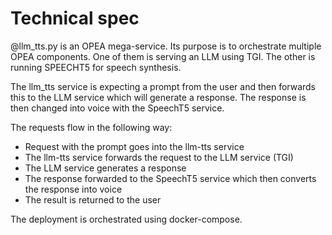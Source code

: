 # Technical spec

@llm_tts.py is an OPEA mega-service. Its purpose is to orchestrate multiple OPEA components.
One of them is serving an LLM using TGI. The other is running SPEECHT5 for speech synthesis.

The llm_tts service is expecting a prompt from the user and then forwards this to the LLM service which will generate a response. The response is then changed into voice with the SpeechT5 service. 

The requests flow in the following way:
- Request with the prompt goes into the llm-tts service
- The llm-tts service forwards the request to the LLM service (TGI)
- The LLM service generates a response
- The response forwarded to the SpeechT5 service which then converts the response into voice
- The result is returned to the user

The deployment is orchestrated using docker-compose.
